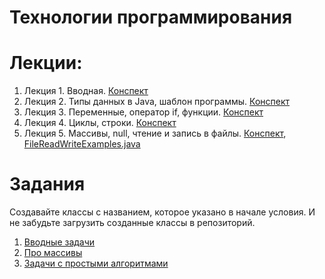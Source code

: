 # Технологии программирования

# Лекции:

1. Лекция 1. Вводная. [Конспект](lecture1.md)
2. Лекция 2. Типы данных в Java, шаблон программы. [Конспект](lecture2.md)
3. Лекция 3. Переменные, оператор if, функции. [Конспект](lecture3.md)
4. Лекция 4. Циклы, строки.  [Конспект](lecture4.md)
4. Лекция 5. Массивы, null, чтение и запись в файлы.  [Конспект](lecture4.md), [FileReadWriteExamples.java](src/FileReadWriteExamples.java)

# Задания

Создавайте классы с названием, которое указано в начале условия. И не забудьте загрузить созданные классы в репозиторий.

1. [Вводные задачи](tasks/intro.md) 
1. [Про массивы](tasks/arrays.md) 
1. [Задачи с простыми алгоритмами](tasks/more.md) 
